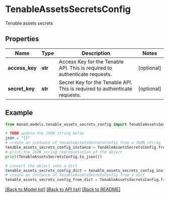 # TenableAssetsSecretsConfig

Tenable assets secrets

## Properties

Name | Type | Description | Notes
------------ | ------------- | ------------- | -------------
**access_key** | **str** | Access Key for the Tenable API. This is required to authenticate requests. | [optional] 
**secret_key** | **str** | Secret Key for the Tenable API. This is required to authenticate requests. | [optional] 

## Example

```python
from monad.models.tenable_assets_secrets_config import TenableAssetsSecretsConfig

# TODO update the JSON string below
json = "{}"
# create an instance of TenableAssetsSecretsConfig from a JSON string
tenable_assets_secrets_config_instance = TenableAssetsSecretsConfig.from_json(json)
# print the JSON string representation of the object
print(TenableAssetsSecretsConfig.to_json())

# convert the object into a dict
tenable_assets_secrets_config_dict = tenable_assets_secrets_config_instance.to_dict()
# create an instance of TenableAssetsSecretsConfig from a dict
tenable_assets_secrets_config_from_dict = TenableAssetsSecretsConfig.from_dict(tenable_assets_secrets_config_dict)
```
[[Back to Model list]](../README.md#documentation-for-models) [[Back to API list]](../README.md#documentation-for-api-endpoints) [[Back to README]](../README.md)


